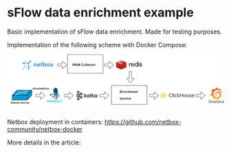 # sFlow data enrichment example

Basic implementation of sFlow data enrichment.
Made for testing purposes.

Implementation of the following scheme with Docker Compose:

![alt text](./img.png)

Netbox deployment in containers: https://github.com/netbox-community/netbox-docker

More details in the article:
